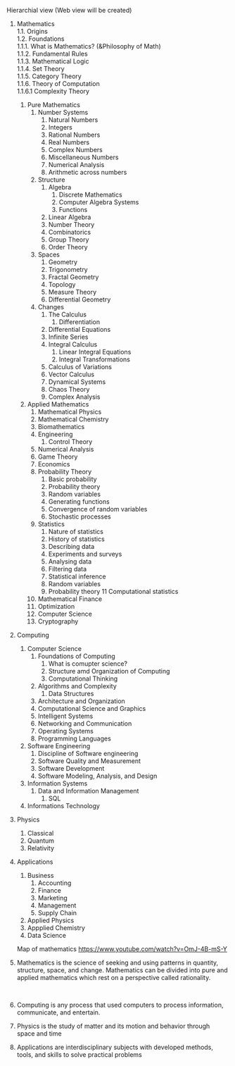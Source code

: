 Hierarchial view (Web view will be created)

1. Mathematics<br>
   1.1. Origins<br>
   1.2. Foundations<br>
      1.1.1. What is Mathematics? (&Philosophy of Math)<br>
      1.1.2. Fundamental Rules<br>
      1.1.3. Mathematical Logic<br>
      1.1.4. Set Theory<br>
      1.1.5. Category Theory<br>
      1.1.6. Theory of Computation<br>
         1.1.6.1 Complexity Theory<br>
   1. Pure Mathematics
      1. Number Systems
         1. Natural Numbers
         1. Integers
         1. Rational Numbers
         1. Real Numbers
         1. Complex Numbers
         1. Miscellaneous Numbers
         1. Numerical Analysis
         1. Arithmetic across numbers
      1. Structure 
         1. Algebra
            1. Discrete Mathematics
            1. Computer Algebra Systems
            1. Functions   
         1. Linear Algebra
         1. Number Theory
         1. Combinatorics
         1. Group Theory
         1. Order Theory      
      1. Spaces
         1. Geometry
         1. Trigonometry 
         1. Fractal Geometry
         1. Topology
         1. Measure Theory
         1. Differential Geometry
      1. Changes
         1. The Calculus
            1. Differentiation
         1. Differential Equations
         1. Infinite Series
         1. Integral Calculus
            1. Linear Integral Equations
            1. Integral Transformations
         1. Calculus of Variations
         1. Vector Calculus
         1. Dynamical Systems
         1. Chaos Theory
         1. Complex Analysis
   1. Applied Mathematics
      1. Mathematical Physics
      1. Mathematical Chemistry
      1. Biomathematics
      1. Engineering
         1. Control Theory
      1. Numerical Analysis
      1. Game Theory
      1. Economics 
      1. Probability Theory
         1.	Basic probability
         1.	Probability theory
         1.	Random variables
         1.	Generating functions
         1.	Convergence of random variables
         1.	Stochastic processes
      1. Statistics
         1.	Nature of statistics
         1.	History of statistics
         1.	Describing data
         1.	Experiments and surveys
         1.	Analysing data
         1.	Filtering data
         1.	Statistical inference
         1.	Random variables
         1.	Probability theory
         11	Computational statistics
      1. Mathematical Finance
      1. Optimization
      1. Computer Science
      1. Cryptography
1. Computing
   1. Computer Science
      1. Foundations of Computing
         1. What is comupter science?
         1. Structure amd Organization of Computing
         1. Computational Thinking
      1. Algorithms and Complexity
         1. Data Structures
      1. Architecture and Organization
      1. Computational Science and Graphics
      1. Intelligent Systems
      1. Networking and Communication
      1. Operating Systems
      1. Programming Languages
   1. Software Engineering
      1. Discipline of Software engineering
      1. Software Quality and Measurement
      1. Software Development
      1. Software Modeling, Analysis, and Design
   1. Information Systems 
      1. Data and Information Management
         1. SQL
   1. Informations Technology
1. Physics
   1. Classical
   1. Quantum 
   1. Relativity
1. Applications
   1. Business
      1. Accounting
      1. Finance
      1. Marketing
      1. Management
      1. Supply Chain
   1. Applied Physics
   1. Appplied Chemistry
   1. Data Science
   
   
   Map of mathematics
   https://www.youtube.com/watch?v=OmJ-4B-mS-Y
   
1. <p>Mathematics is the science of seeking and using patterns in quantity, structure, space, and change. Mathematics can be divided into pure and applied mathematics which rest on a perspective called rationality.<p><br>
2. Computing is any process that used computers to process information, communicate, and entertain.<br>
3. Physics is the study of matter and its motion and behavior through space and time<br>
4. Applications are interdisciplinary subjects with developed methods, tools, and skills to solve practical problems<br>
